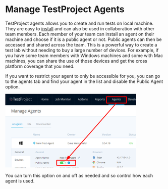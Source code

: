 # Manage TestProject Agents

TestProject agents allows you to create and run tests on local machine. They are easy to [install](../getting-started/installation-and-setup.md) and can also be used in collaboration with other team members. Each member of your team can install an agent on their machine and choose if it is a public agent or not. Public agents can then be accessed and shared across the team. This is a powerful way to create a test lab without needing to buy a large number of devices. For example, if you have some team members with Windows machines and some with Mac machines, you can share the use of those devices and get the cross platform coverage that you need. 

If you want to restrict your agent to only be accessible for you, you can go to the agents tab and find your agent in the list and disable the Public Agent option.

![Disable Public Agent](../.gitbook/assets/image%20%2862%29.png)

You can turn this option on and off as needed and so control how each agent is used. 

